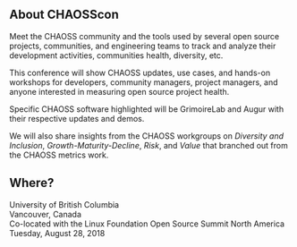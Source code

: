 ## About CHAOSScon

Meet the CHAOSS community and the tools used by several open source projects, communities, and engineering teams to track and analyze their development activities, communities health, diversity, etc.

This conference will show CHAOSS updates, use cases, and hands-on workshops for developers, community managers, project managers, and anyone interested in measuring open source project health.

Specific CHAOSS software highlighted will be GrimoireLab and Augur with their respective updates and demos.

We will also share insights from the CHAOSS workgroups on *Diversity and Inclusion*, *Growth-Maturity-Decline*, *Risk*, and *Value* that branched out from the CHAOSS metrics work.


## Where?
University of British Columbia<br />
Vancouver, Canada<br />
Co-located with the Linux Foundation Open Source Summit North America<br />
Tuesday, August 28, 2018
